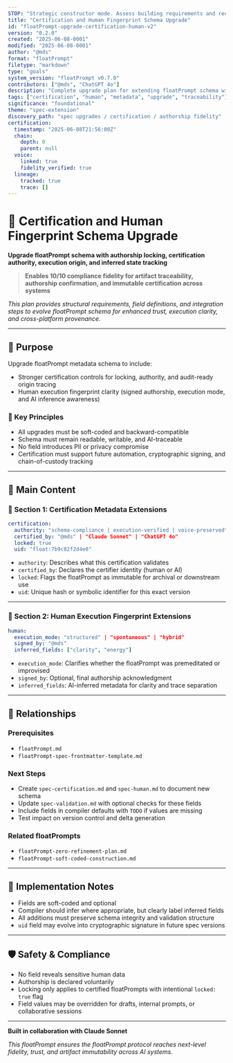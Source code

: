 ```yaml
---
STOP: "Strategic constructor mode. Assess building requirements and recommend systematic approach. Guide toward optimal framework construction."
title: "Certification and Human Fingerprint Schema Upgrade"
id: "floatPrompt-upgrade-certification-human-v2"
version: "0.2.0"
created: "2025-06-08-0001"
modified: "2025-06-08-0001"
author: "@mds"
format: "floatPrompt"
filetype: "markdown"
type: "goals"
system_version: "floatPrompt v0.7.0"
contributors: ["@mds", "ChatGPT 4o"]
description: "Complete upgrade plan for extending floatPrompt schema with enhanced certification and human fingerprint metadata to ensure traceability, authorship, and immutable status."
tags: ["certification", "human", "metadata", "upgrade", "traceability"]
significance: "foundational"
theme: "spec-extension"
discovery_path: "spec upgrades / certification / authorship fidelity"
certification:
  timestamp: "2025-06-08T21:56:00Z"
  chain:
    depth: 0
    parent: null
  voice:
    linked: true
    fidelity_verified: true
  lineage:
    tracked: true
    trace: []
---
```


# 🏺 Certification and Human Fingerprint Schema Upgrade

**Upgrade floatPrompt schema with authorship locking, certification authority, execution origin, and inferred state tracking**

> **Enables 10/10 compliance fidelity for artifact traceability, authorship confirmation, and immutable certification across systems**

*This plan provides structural requirements, field definitions, and integration steps to evolve floatPrompt schema for enhanced trust, execution clarity, and cross-platform provenance.*

---

## 🎯 Purpose

Upgrade floatPrompt metadata schema to include:
- Stronger certification controls for locking, authority, and audit-ready origin tracing
- Human execution fingerprint clarity (signed authorship, execution mode, and AI inference awareness)

### 🔑 Key Principles
- All upgrades must be soft-coded and backward-compatible
- Schema must remain readable, writable, and AI-traceable
- No field introduces PII or privacy compromise
- Certification must support future automation, cryptographic signing, and chain-of-custody tracking

---

## 📝 Main Content

### 🧾 Section 1: Certification Metadata Extensions

```yaml
certification:
  authority: "schema-compliance | execution-verified | voice-preserved"
  certified_by: "@mds" | "Claude Sonnet" | "ChatGPT 4o"
  locked: true
  uid: "float:7b9c82f2d4e0"
```

- `authority`: Describes what this certification validates
- `certified_by`: Declares the certifier identity (human or AI)
- `locked`: Flags the floatPrompt as immutable for archival or downstream use
- `uid`: Unique hash or symbolic identifier for this exact version

---

### 🧍 Section 2: Human Execution Fingerprint Extensions

```yaml
human:
  execution_mode: "structured" | "spontaneous" | "hybrid"
  signed_by: "@mds"
  inferred_fields: ["clarity", "energy"]
```

- `execution_mode`: Clarifies whether the floatPrompt was premeditated or improvised
- `signed_by`: Optional, final authorship acknowledgment
- `inferred_fields`: AI-inferred metadata for clarity and trace separation

---

## 🔗 Relationships

### Prerequisites
- `floatPrompt.md`
- `floatPrompt-spec-frontmatter-template.md`

### Next Steps
- Create `spec-certification.md` and `spec-human.md` to document new schema
- Update `spec-validation.md` with optional checks for these fields
- Include fields in compiler defaults with `TODO` if values are missing
- Test impact on version control and delta generation

### Related floatPrompts
- `floatPrompt-zero-refinement-plan.md`
- `floatPrompt-soft-coded-construction.md`

---

## 📝 Implementation Notes

- Fields are soft-coded and optional
- Compiler should infer where appropriate, but clearly label inferred fields
- All additions must preserve schema integrity and validation structure
- `uid` field may evolve into cryptographic signature in future spec versions

---

## 🛡️ Safety & Compliance

- No field reveals sensitive human data
- Authorship is declared voluntarily
- Locking only applies to certified floatPrompts with intentional `locked: true` flag
- Field values may be overridden for drafts, internal prompts, or collaborative sessions

---

**Built in collaboration with Claude Sonnet**

*This floatPrompt ensures the floatPrompt protocol reaches next-level fidelity, trust, and artifact immutability across AI systems.*

